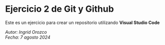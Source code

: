 # Ejercicio 2 de Git y Github

Este es un ejercicio para crear un repositorio utilizando **Visual Studio Code**

*Autor: Ingrid Orozco*  
*Fecha: 7 agosto 2024*